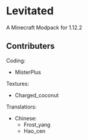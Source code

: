 # Levitated

A Minecraft Modpack for 1.12.2
## Contributers
Coding: 
- MisterPlus

Textures: 
- Charged_coconut

Translatiors: 
- Chinese:
  - Frost_yang
  - Hao_cen

